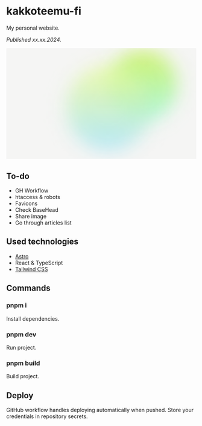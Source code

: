 # kakkoteemu-fi

My personal website.

_Published xx.xx.2024._

![](./public/share-background.png)

## To-do

- GH Workflow
- htaccess & robots
- Favicons
- Check BaseHead
- Share image
- Go through articles list

## Used technologies

- [Astro](https://astro.build/)
- React & TypeScript
- [Tailwind CSS](https://tailwindcss.com/)

## Commands

### pnpm i

Install dependencies.

### pnpm dev

Run project.

### pnpm build

Build project.

## Deploy

GitHub workflow handles deploying automatically when pushed. Store your credentials in repository secrets.

